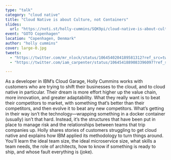 ```yaml
---
type: "talk"
category: "cloud native"
title: "Cloud Native is about Culture, not Containers"
slides:
  url: "https://noti.st/holly-cummins/SQK9pi/cloud-native-is-about-culture-not-containers"
event: "GOTO Copenhagen"
location: "Copenhagen, Denmark"
author: "holly cummins"
cover: large-0.jpg
tweets:
  - "https://twitter.com/mr_nlock/status/1064540204189581312?ref_src=twsrc%5Etfw"
  - "https://twitter.com/iam_carpenter/status/1064541889083396097?ref_src=twsrc%5Etfw"

---
```

As a developer in IBM’s Cloud Garage, Holly Cummins works with customers who are trying to shift their businesses to the cloud, and to cloud native in particular. Their dream is more effort higher up the value chain, more innovation, and greater adaptability. What they really want is to beat their competitors to market, with something that’s better than their competitors, and then evolve it to beat any new competitors. What’s getting in their way isn’t the technology—wrapping something in a docker container (usually) isn’t that hard. Instead, it’s the structures that have been put in place to manage risk and the relationships between teams that trip companies up.
Holly shares stories of customers struggling to get cloud native and explains how IBM applied its methodology to turn things around. You’ll learn the ideal team size, the ideal microservice size, what skills a team needs, the role of architects, how to know if something is ready to ship, and whose fault everything is (joke).